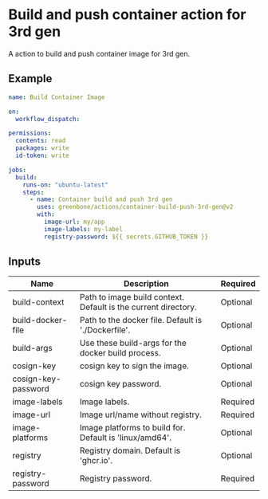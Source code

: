 # Build and push container action for 3rd gen

A action to build and push container image for 3rd gen.

## Example

```yml 
name: Build Container Image

on:
  workflow_dispatch:

permissions:
  contents: read
  packages: write
  id-token: write

jobs:
  build:
    runs-on: "ubuntu-latest"
    steps:
      - name: Container build and push 3rd gen
        uses: greenbone/actions/container-build-push-3rd-gen@v2
        with:
          image-url: my/app
          image-labels: my-label
          registry-password: ${{ secrets.GITHUB_TOKEN }}
```

## Inputs

| Name                | Description                                                    | Required |
|---------------------|----------------------------------------------------------------|----------|
| build-context       | Path to image build context. Default is the current directory. | Optional |
| build-docker-file   | Path to the docker file. Default is './Dockerfile'.            | Optional |
| build-args          | Use these build-args for the docker build process.             | Optional |
| cosign-key          | cosign key to sign the image.                                  | Optional |
| cosign-key-password | cosign key password.                                           | Optional |
| image-labels        | Image labels.                                                  | Required |
| image-url           | Image url/name without registry.                               | Required |
| image-platforms     | Image platforms to build for. Default is 'linux/amd64'.        | Optional |
| registry            | Registry domain. Default is 'ghcr.io'.                         | Optional |
| registry-password   | Registry password.                                             | Required |
